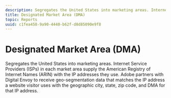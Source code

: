 ```yaml
---
description: Segregates the United States into marketing areas. Internet Service Providers (ISPs) in each market area supply the American Registry of Internet Names (ARIN) with the IP addresses they use. Adobe partners with Digital Envoy to receive geo-segmentation data that matches the IP address a website visitor uses with the geographic city, state, zip code, and DMA for that IP address.
title: Designated Market Area (DMA)
topic: Reports
uuid: c1fea458-9a90-4440-b62f-d8d85090e9f8
---
```


# Designated Market Area (DMA)

Segregates the United States into marketing areas. Internet Service Providers (ISPs) in each market area supply the American Registry of Internet Names (ARIN) with the IP addresses they use. Adobe partners with Digital Envoy to receive geo-segmentation data that matches the IP address a website visitor uses with the geographic city, state, zip code, and DMA for that IP address.

